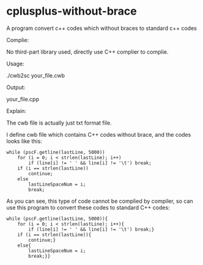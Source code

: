 # cplusplus-without-brace
A program convert c++ codes which without braces to standard c++ codes

Complie:

No third-part library used, directly use C++ complier to complie.

Usage: 

./cwb2sc your_file.cwb

Output:

your_file.cpp

Explain:

The cwb file is actually just txt format file.

I define cwb file which contains C++ codes without brace, and the codes looks like this:

	while (pscF.getline(lastLine, 5000))
		for (i = 0; i < strlen(lastLine); i++)
			if (line[i] != ' ' && line[i] != '\t') break;
		if (i == strlen(lastLine))
			continue;
		else
			lastLineSpaceNum = i;
			break;

As you can see, this type of code cannot be complied by compiler, so can use this program to convert these codes to standard C++ codes:

	while (pscF.getline(lastLine, 5000)){
		for (i = 0; i < strlen(lastLine); i++){
			if (line[i] != ' ' && line[i] != '\t') break;}
		if (i == strlen(lastLine)){
			continue;}
		else{
			lastLineSpaceNum = i;
			break;}}
